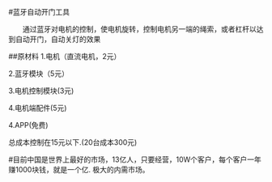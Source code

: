 ﻿#蓝牙自动开门工具

&emsp;&emsp;通过蓝牙对电机的控制，使电机旋转，控制电机另一端的绳索，或者杠杆以达到自动开门，自动关灯的效果

##原材料
1.电机（直流电机，2元）

2.蓝牙模块（5元）

3.电机控制模块(3元)

4.电机端配件(5元)

4.APP(免费)

总成本控制在15元以下.(20台成本300元)


#目前中国是世界上最好的市场，13亿人，只要经营，10W个客户，每个客户一年赚1000块钱，就是一个亿.
极大的内需市场。